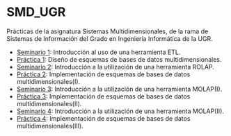 # SMD_UGR
Prácticas de la asignatura Sistemas Multidimensionales, de la rama de Sistemas de Información del Grado en Ingeniería Informática de la UGR.

- [Seminario 1](https://github.com/odeclasonarres/SMD_UGR/tree/master/Seminario%201): Introducción al uso de una herramienta ETL.
- [Práctica 1](https://github.com/odeclasonarres/SMD_UGR/tree/master/Pr%C3%A1ctica%201): Diseño de esquemas de bases de datos multidimensionales.
- [Seminario 2](https://github.com/odeclasonarres/SMD_UGR/tree/master/Seminario%202): Introducción a la utilización de una herramienta ROLAP.
- [Práctica 2](https://github.com/odeclasonarres/SMD_UGR/tree/master/Pr%C3%A1ctica%202): Implementación de esquemas de bases de datos multidimensionales(I).
- [Seminario 3](https://github.com/odeclasonarres/SMD_UGR/tree/master/Seminario%203): Introducción a la utilización de una herramienta MOLAP(I).
- [Práctica 3](https://github.com/odeclasonarres/SMD_UGR/tree/master/Pr%C3%A1ctica%203): Implementación de esquemas de bases de datos multidimensionales(II).
- [Seminario 4](https://github.com/odeclasonarres/SMD_UGR/tree/master/Seminario%204): Introducción a la utilización de una herramienta MOLAP(II).
- [Práctica 4](): Implementación de esquemas de bases de datos multidimensionales(III).
